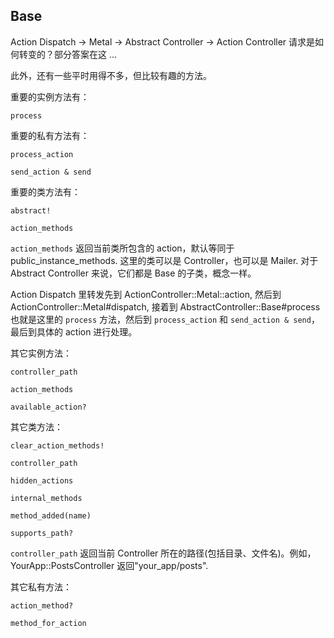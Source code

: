 ## Base

Action Dispatch -> Metal -> Abstract Controller -> Action Controller 请求是如何转变的？部分答案在这 ...

此外，还有一些平时用得不多，但比较有趣的方法。

重要的实例方法有：

```
process
```

重要的私有方法有：

```
process_action

send_action & send
```

重要的类方法有：

```
abstract!

action_methods
```

`action_methods` 返回当前类所包含的 action，默认等同于 public_instance_methods. 这里的类可以是 Controller，也可以是 Mailer. 对于 Abstract Controller 来说，它们都是 Base 的子类，概念一样。

Action Dispatch 里转发先到 ActionController::Metal::action, 然后到 ActionController::Metal#dispatch, 接着到 AbstractController::Base#process 也就是这里的 `process` 方法，然后到 `process_action` 和 `send_action & send`，最后到具体的 action 进行处理。

其它实例方法：

```
controller_path

action_methods

available_action?
```

其它类方法：

```
clear_action_methods!

controller_path

hidden_actions

internal_methods

method_added(name)

supports_path?
```

`controller_path` 返回当前 Controller 所在的路径(包括目录、文件名)。例如，YourApp::PostsController 返回"your_app/posts".

其它私有方法：

```
action_method?

method_for_action
```

